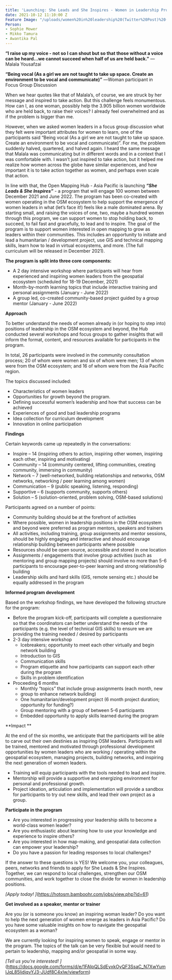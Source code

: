 ```yaml
---
title: 'Launching: She Leads and She Inspires - Women in Leadership Program'
date: 2021-10-12 11:10:00 Z
Feature Image: "/uploads/women%20in%20leadership%20(Twitter%20Post)%20(6)%20(1).png"
Person:
- Sophie Mower
- Mikko Tamura
- Awantika Pal
---
```


**“I raise up my voice - not so I can shout but so that those without a voice can be heard...we cannot succeed when half of us are held back.”**
― Malala Yousafzai


**“Being vocal (As a girl we are not taught to take up space. Create an environment to be vocal and communicate)”**
―Woman participant in Focus Group Discussion


When we hear quotes like that of Malala’s, of course, we are struck by her message and inspired to take action. But this challenge feels monumentous. How can I, as one woman, possibly help the 3.905 billion women worldwide who are held back, to raise their voices? I already feel overwhelmed and as if the problem is bigger than me. 

However, when we asked women leaders in a focus group discussion what they felt were important attributes for women to learn, one of the participants said “Being vocal (As a girl we are not taught to take up space. Create an environment to be vocal and communicate)”. For me, the problem suddenly halved, quartered, and halved again. I heard the same message that Malala was communicating but in different words and in a context that I was comfortable with. I wasn’t just inspired to take action, but it helped me realize how women across the globe have similar experiences, and how important it is to take action together as women, and perhaps even scale that action.

In line with that, the Open Mapping Hub - Asia Pacific is launching ***“She Leads & She Inspires”*** - a program that will engage 100 women between December 2021 and June 2022.  The program has been co-created with women operating in the OSM ecosystem to help support the emergence of women leaders in what (let’s face it!) feels like a male dominated arena. By starting small, and raising the voices of one, two, maybe a hundred women through this program, we can support women to stop holding back, to succeed, to fail fast and gracefully, to lead and to inspire. The goal of the program is to support women interested in open mapping to grow as leaders within their communities. This includes an opportunity to initiate and lead a humanitarian / development project, use GIS and technical mapping skills, learn how to lead in virtual ecosystems, and more. (The full curriculum will be released in December 2021).
 
**The program is split into three core components:**
* A 2 day intensive workshop where participants will hear from experienced and inspiring women leaders from the geospatial ecosystem (scheduled for 18-19 December, 2021)
* Month-by-month learning topics that include interactive training and personal assignments (January - June 2022)
* A group led, co-created community-based project guided by a group mentor (January - June 2022) 


**Approach**

To better understand the needs of women already in (or hoping to step into) positions of leadership in the OSM ecosystem and beyond, the Hub conducted several workshops and focus groups to gather insights that will inform the format, content, and resources available for participants in the program.
 
In total, 26 participants were involved in the community consultation process; 20 of whom were women and six of whom were men; 13 of whom were from the OSM ecosystem; and 16 of whom were from the Asia Pacific region.
 
The topics discussed included:
* Characteristics of women leaders
* Opportunities for growth beyond the program. 
* Defining successful women’s leadership and how that success can be achieved
* Experiences of good and bad leadership programs
* Idea collection for curriculum development
* Innovation in online participation
 
**Findings**
 
Certain keywords came up repeatedly in the conversations:
* Inspire – 14 (inspiring others to action, inspiring other women, inspiring each other, inspiring and motivating)
* Community – 14 (community centered, lifting communities, creating community, immersing in community)
* Network – 7 (well-networked, building relationships and networks, OSM networks, networking / peer learning among women)
* Communication – 9 (public speaking, listening, responding)
* Supportive – 6 (supports community, supports others)
* Solution – 5 (solution-oriented, problem solving, OSM-based solutions)
 
Participants agreed on a number of points:
* Community building should be at the forefront of activities
* Where possible, women in leadership positions in the OSM ecosystem and beyond were preferred as program mentors, speakers and trainers
* All activities, including training, group assignments and mentor sessions, should be highly engaging and interactive and should encourage relationship building between participants where possible
* Resources should be open source, accessible and stored in one location
* Assignments / engagements that involve group activities (such as mentoring and group mapping projects) should involve no more than 5-6 participants to encourage peer-to-peer learning and strong relationship building
* Leadership skills and hard skills (GIS, remote sensing etc.) should be equally addressed in the program

 
**Informed program development** 

Based on the workshop findings, we have developed the following structure for the program:
* Before the program kick-off, participants will complete a questionnaire so that the coordinators can better understand the needs of the participants (e.g. the level of technical GIS skills) to ensure we are providing the training needed / desired by participants
* 2-3 day intensive workshop
  * Icebreakers; opportunity to meet each other virtually and begin network building
  * Introduction to GIS
  * Communication skills
  * Program etiquette and how participants can support each other during the program
  * Skills in problem identification
* Proceeding 6 months
  * Monthly “topics” that include group assignments (each month, new 
  * group to enhance network building)
  * One humanitarian/development project (6 month project duration; 
opportunity for funding?)
  * Group mentoring with a group of between 5-6 participants
  * Embedded opportunity to apply skills learned during the program
 
**Impact **

At the end of the six months, we anticipate that the participants will be able to carve out their own destinies as inspiring OSM leaders. Participants will be trained, mentored and motivated through professional development opportunities by women leaders who are working / operating within the geospatial ecosystem, managing projects, building networks, and inspiring the next generation of women leaders. 

* Training will equip participants with the tools needed to lead and inspire. 
* Mentorship will provide a supportive and energizing environment for personal and professional growth. 
* Project ideation, articulation and implementation will provide a sandbox for participants to try out new skills, and lead their own project as a group. 

 
**Participate in the program**

* Are you interested in progressing your leadership skills to become a world-class women leader?
* Are you enthusiastic about learning how to use your knowledge and experience to inspire others?
* Are you interested in how map-making, and geospatial data collection can empower your leadership?
* Do you have a passion for leading responses to local challenges?

If the answer to these questions is YES! We welcome you, your colleagues, peers, networks and friends to apply for She Leads & She Inspires. Together, we can respond to local challenges, strengthen our OSM communities, and work together to close the divide for women in leadership positions.

*[Apply today!
]*(https://hotosm.bamboohr.com/jobs/view.php?id=61)

**Get involved as a speaker, mentor or trainer**

Are you (or is someone you know) an inspiring woman leader? 
Do you want to help the next generation of women emerge as leaders in Asia Pacific? 
Do you have some valuable insights on how to navigate the geospatial ecosystem as a woman?
 
We are currently looking for inspiring women to speak, engage or mentor in the program. The topics of the talk can be very flexible but would need to pertain to leadership, mapping and/or geospatial in some way. 
 
*[Tell us you’re interested! ]*(https://docs.google.com/forms/d/e/1FAIpQLSdEyxkOyQF3SsaC_N7XwYumlJqL85ljdjqvYJ3-JUdf8C4xIw/viewform)

